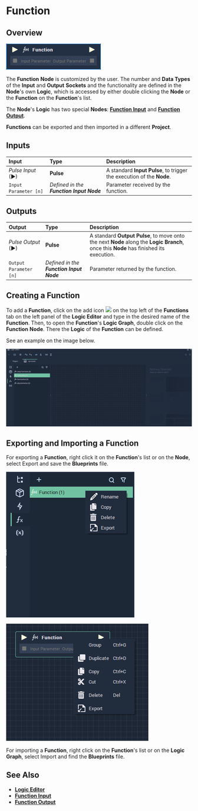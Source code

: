 # Function

## Overview

![The Function Node.](../../.gitbook/assets/node-function.png)

The **Function** **Node** is customized by the user. The number and **Data Types** of the **Input** and **Output** **Sockets** and the functionality are defined in the **Node**'s own **Logic**, which is accessed by either double clicking the **Node** or the **Function** on the **Function**'s list.

The **Node**'s **Logic** has two special **Nodes**: [**Function Input**](function/function-input.md) and [**Function Output**](function/function-output.md).

**Functions** can be exported and then imported in a different **Project**.


## Inputs

| Input | Type | Description |
| :--- | :--- | :--- |
| _Pulse Input_ \(►\) | **Pulse** | A standard **Input Pulse**, to trigger the execution of the **Node**. |
| `Input Parameter [n]` | _Defined in the **Function Input** **Node**_ | Parameter received by the function. |

## Outputs

| Output | Type | Description |
| :--- | :--- | :--- |
| _Pulse Output_ \(►\) | **Pulse** | A standard **Output Pulse**, to move onto the next **Node** along the **Logic Branch**, once this **Node** has finished its execution. |
| `Output Parameter [n]` | _Defined in the **Function Input** **Node**_ | Parameter returned by the function. | 


## Creating a Function

To add a **Function**, click on the add icon ![](../.gitbook/assets/plusIcon%20%284%29%20%284%29%20%284%29%20%284%29%20%284%29%20%284%29%20%284%29%20%284%29%20%286%29.PNG) on the top left of the **Functions** tab on the left panel of the **Logic Editor** and type in the desired name of the **Function**.
Then, to open the **Function**'s **Logic Graph**, double click on the **Function** **Node**. There the **Logic** of the **Function** can be defined.

See an example on the image below.

![](../../.gitbook/assets/addFunctions.gif)



## Exporting and Importing a **Function**

For exporting a **Function**, right click it on the **Function**'s list or on the **Node**, select Export and save the **Blueprints** file.

![](../../.gitbook/assets/export-function.png)

![](../../.gitbook/assets/export-function2.png)


For importing a **Function**, right click on the **Function**'s list or on the **Logic Graph**, select Import and find the **Blueprints** file.

## See Also

* [**Logic Editor**](../../modules/logic-editor.md)
* [**Function Input**](function/function-input.md)
* [**Function Output**](function/function-output.md)
